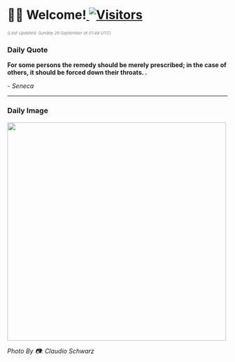 <h1>👋🏽 Welcome!<a href="https://github.com/OmitNomis/"> <img src="https://visitor-badge.laobi.icu/badge?page_id=OmitNomis" alt="Visitors"></a></h1>

<i><p style="font-size: 0.6rem; color:gray">(Last Updated: Sunday 29 September at 01:48 UTC)</p></i>

<h3> Daily Quote </h3>
<b><p>For some persons the remedy should be merely prescribed; in the case of others, it should be forced down their throats. .</p></b>
<i><caption style="font-size: 0.8rem; color:gray;">- Seneca</caption></i>


<hr>

<h3>Daily Image</h3>
<a href="https://images.unsplash.com/photo-1727294810303-b7be05458d1e?crop=entropy&cs=srgb&fm=jpg&ixid=M3w2MjM3MzF8MHwxfHJhbmRvbXx8fHx8fHx8fDE3Mjc1NzQ1MTZ8&ixlib=rb-4.0.3&q=85" target="_blank"><img style="height:500px;" src=https://images.unsplash.com/photo-1727294810303-b7be05458d1e?crop=entropy&cs=srgb&fm=jpg&ixid=M3w2MjM3MzF8MHwxfHJhbmRvbXx8fHx8fHx8fDE3Mjc1NzQ1MTZ8&ixlib=rb-4.0.3&q=85"/></a>

<i><caption style="font-size: 0.8rem; color:gray;"> Photo By 📷: Claudio Schwarz</caption></i>

